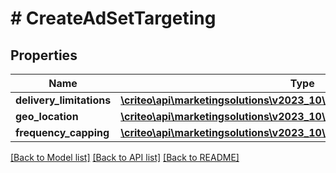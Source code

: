 # # CreateAdSetTargeting

## Properties

Name | Type | Description | Notes
------------ | ------------- | ------------- | -------------
**delivery_limitations** | [**\criteo\api\marketingsolutions\v2023_10\Model\AdSetDeliveryLimitations**](AdSetDeliveryLimitations.md) |  | [optional]
**geo_location** | [**\criteo\api\marketingsolutions\v2023_10\Model\CreateAdSetGeoLocation**](CreateAdSetGeoLocation.md) |  | [optional]
**frequency_capping** | [**\criteo\api\marketingsolutions\v2023_10\Model\AdSetFrequencyCapping**](AdSetFrequencyCapping.md) |  |

[[Back to Model list]](../../README.md#models) [[Back to API list]](../../README.md#endpoints) [[Back to README]](../../README.md)
